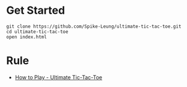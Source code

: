 # Get Started
  ```
  git clone https://github.com/Spike-Leung/ultimate-tic-tac-toe.git
  cd ultimate-tic-tac-toe
  open index.html
  ```

# Rule
- [How to Play - Ultimate Tic-Tac-Toe](https://www.youtube.com/watch?v=wnMHX1eQtIk)
